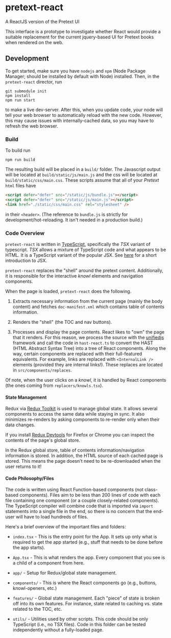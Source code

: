 # pretext-react

A ReactJS version of the Pretext UI

This interface is a prototype to investigate whether React would provide a suitable
replacement for the current jquery-based UI for Pretext books when rendered on the web.

## Development

To get started, make sure you have `nodejs` and `npm` (Node Package Manager; should
be installed by default with Node) installed. Then, in the `pretext-react` director, run

```
git submodule init
npm install
npm run start
```

to make a live dev-server. After this, when you update code, your node will tell your
web browser to automatically reload with the new code. However, this may cause issues with
internally-cached data, so you may have to refresh the web browser.

### Build

To build run

```
npm run build
```

The resulting build will be placed in a `build/` folder. The Javascript output will be located
at `build/static/js/main.js` and the css will be located at `build/static/css/main.css`. These
scripts assume that all of your _Pretext_ `html` files have

```html
<script defer="defer" src="/static/js/bundle.js"></script>
<script defer="defer" src="/static/js/main.js"></script>
<link href="./static/css/main.css" rel="stylesheet" />
```

in their `<header>`. (The reference to `bundle.js` is strictly for development/hot-reloading. It
isn't needed in a production build.)

### Code Overview

`pretext-react` is written in [TypeScript](https://www.typescriptlang.org/), specifically the _TSX_ variant of typescript.
_TSX_ allows a mixture of TypeScript code and what appears to be HTML. It is a TypeScript variant of the popular JSX. See [here](https://www.reactenlightenment.com/react-jsx/5.1.html)
for a short introduction to JSX.

`pretext-react` replaces the "shell" around the pretext content. Additionally, it is responsible
for the interactive _knowl_ elements and navigation components.

When the page is loaded, `pretext-react` does the following.

1. Extracts necessary information from the current page (mainly the body content) and fetches `doc-manifest.xml` which contains table of contents information.

2. Renders the "shell" (the TOC and nav buttons).

3. Processes and display the page contents. React likes to "own" the page that it renders. For this reason, we process the source with the [unifiedjs](http://unifiedjs.com/) framework and call the code in `hast-react.ts` to convert the HAST (HTML Abstract Syntax Tree) into a tree of React components. Along the way, certain components are replaced with their full-featured equivalents. For example, links are replaced with `<InternalLink />` elements (provided they are internal links!). These replaces are located in `src/components/replaces`.

Of note, when the user clicks on a _knowl_, it is handled by React components (the ones coming from `replacers/knowls.tsx`).

#### State Management

Redux via [Redux Toolkit](https://redux-toolkit.js.org/) is used to manage global state. It allows several components to access the same
data while staying in sync. It also minimizes re-renders by asking components to re-render only when their data changes.

If you install [Redux Devtools](https://chrome.google.com/webstore/detail/redux-devtools/lmhkpmbekcpmknklioeibfkpmmfibljd?hl=en) for
Firefox or Chrome you can inspect the contents of the page's global store.

In the Redux global store, table of contents information/navigation information is stored. In addition, the HTML source of each
cached page is stored. This means the page doesn't need to be re-downloaded when the user returns to it!

#### Code Philosophy/Files

The code is written using React Function-based components (not class-based components). Files aim to be less than 200 lines of code
with each file containing one component (or a couple closely-related components). The TypeScript compiler will combine code
that is imported via `import` statements into a single file in the end, so there is no concern that the end-user will have to load
hundreds of files.

Here's a brief overview of the important files and folders:

-   `index.tsx` - This is the entry point for the App. It sets up only what is required to get the app started (e.g., stuff that needs to
    be done before the app starts).

-   `App.tsx` - This is what renders the app. Every component that you see is a child of a component from here.

-   `app/` - Setup for Redux/global state management.

-   `components/` - This is where the React components go (e.g., buttons, knowl-openers, etc.)

-   `features/` - Global state management. Each "piece" of state is broken off into its own features. For instance, state related to caching
    vs. state related to the TOC, etc.

-   `utils/` - Utilities used by other scripts. This code should be only TypeScript (i.e., no TSX files). Code in this folder can be
    tested independently without a fully-loaded page.
